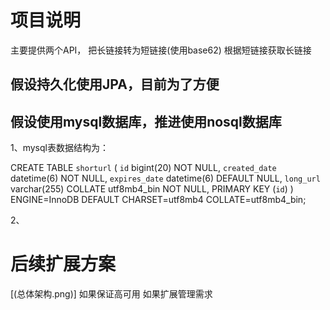 # 项目说明

  主要提供两个API，
      把长链接转为短链接(使用base62)
      根据短链接获取长链接
      

## 假设持久化使用JPA，目前为了方便

## 假设使用mysql数据库，推进使用nosql数据库

1、mysql表数据结构为：

   CREATE TABLE `shorturl` (
     `id` bigint(20) NOT NULL, 
     `created_date` datetime(6) NOT NULL,
     `expires_date` datetime(6) DEFAULT NULL,
     `long_url` varchar(255) COLLATE utf8mb4_bin NOT NULL,
     PRIMARY KEY (`id`)
   ) ENGINE=InnoDB DEFAULT CHARSET=utf8mb4 COLLATE=utf8mb4_bin;
   
2、   

# 后续扩展方案

   [(总体架构.png)]
   如果保证高可用
   如果扩展管理需求
